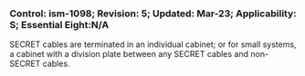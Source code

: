 ### Control: ism-1098; Revision: 5; Updated: Mar-23; Applicability: S; Essential Eight:N/A
<p>SECRET cables are terminated in an individual cabinet; or for small systems, a cabinet with a division plate between any SECRET cables and non-SECRET cables.</p>